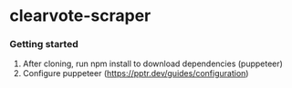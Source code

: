 # clearvote-scraper

### Getting started
1. After cloning, run npm install to download dependencies (puppeteer)
2. Configure puppeteer (https://pptr.dev/guides/configuration)